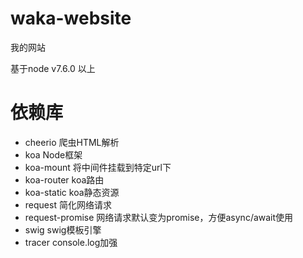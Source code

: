 # waka-website
我的网站

基于node v7.6.0 以上

# 依赖库
- cheerio 爬虫HTML解析
- koa Node框架
- koa-mount 将中间件挂载到特定url下
- koa-router koa路由
- koa-static koa静态资源
- request 简化网络请求
- request-promise 网络请求默认变为promise，方便async/await使用
- swig swig模板引擎
- tracer console.log加强